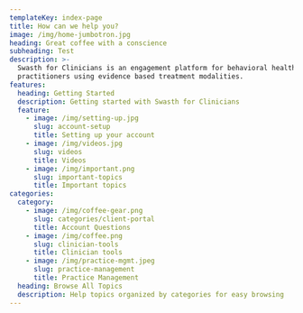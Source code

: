 ```yaml
---
templateKey: index-page
title: How can we help you?
image: /img/home-jumbotron.jpg
heading: Great coffee with a conscience
subheading: Test
description: >-
  Swasth for Clinicians is an engagement platform for behavioral health
  practitioners using evidence based treatment modalities.
features:
  heading: Getting Started
  description: Getting started with Swasth for Clinicians
  feature:
    - image: /img/setting-up.jpg
      slug: account-setup
      title: Setting up your account
    - image: /img/videos.jpg
      slug: videos
      title: Videos
    - image: /img/important.png
      slug: important-topics
      title: Important topics
categories:
  category:
    - image: /img/coffee-gear.png
      slug: categories/client-portal
      title: Account Questions
    - image: /img/coffee.png
      slug: clinician-tools
      title: Clinician tools
    - image: /img/practice-mgmt.jpeg
      slug: practice-management
      title: Practice Management
  heading: Browse All Topics
  description: Help topics organized by categories for easy browsing
---
```


